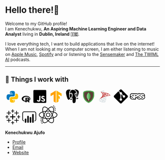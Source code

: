 <h1>Hello there!👋</h1>
<p>Welcome to my GitHub profile! <br/>I am Kenechukwu, <b>An Aspiring Machine Learning Engineer and Data Analyst</b> living in <b>Dublin, Ireland 🇮🇪</b>.</p>

<p>I love everything tech, I want to build applications that live on the internet! 
  When I am not looking at my computer screen, I am either listening to music on <a href="https://music.apple.com/ng/playlist/replay-2021/pl.rp-ARR4tWnxaZLz" target="_blank">Apple Music</a>, <a href="https://open.spotify.com/playlist/37i9dQZF1EpnctoNq25X93?si=Cq2jguauQ1CkeGcAnX_Ezw" target="_blank">Spotify</a> and or listening to the <a href="https://open.spotify.com/show/0hKmFWuxDIlm5IhVICVqWA" target="_blank">Sensemaker</a> and <a href="https://open.spotify.com/show/2sp5EL7s7EqxttxwwoJ3i7" target="_blank">The TWIML AI</a> podcasts.
</p>
<hr/>
<h2>🔧 Things I work with</h2>
<p>
<svg xmlns="http://www.w3.org/2000/svg" viewBox="0 0 48 48" width="48px" height="48px"><path fill="#0277BD" d="M24.047,5c-1.555,0.005-2.633,0.142-3.936,0.367c-3.848,0.67-4.549,2.077-4.549,4.67V14h9v2H15.22h-4.35c-2.636,0-4.943,1.242-5.674,4.219c-0.826,3.417-0.863,5.557,0,9.125C5.851,32.005,7.294,34,9.931,34h3.632v-5.104c0-2.966,2.686-5.896,5.764-5.896h7.236c2.523,0,5-1.862,5-4.377v-8.586c0-2.439-1.759-4.263-4.218-4.672C27.406,5.359,25.589,4.994,24.047,5z M19.063,9c0.821,0,1.5,0.677,1.5,1.502c0,0.833-0.679,1.498-1.5,1.498c-0.837,0-1.5-0.664-1.5-1.498C17.563,9.68,18.226,9,19.063,9z"/><path fill="#FFC107" d="M23.078,43c1.555-0.005,2.633-0.142,3.936-0.367c3.848-0.67,4.549-2.077,4.549-4.67V34h-9v-2h9.343h4.35c2.636,0,4.943-1.242,5.674-4.219c0.826-3.417,0.863-5.557,0-9.125C41.274,15.995,39.831,14,37.194,14h-3.632v5.104c0,2.966-2.686,5.896-5.764,5.896h-7.236c-2.523,0-5,1.862-5,4.377v8.586c0,2.439,1.759,4.263,4.218,4.672C19.719,42.641,21.536,43.006,23.078,43z M28.063,39c-0.821,0-1.5-0.677-1.5-1.502c0-0.833,0.679-1.498,1.5-1.498c0.837,0,1.5,0.664,1.5,1.498C29.563,38.32,28.899,39,28.063,39z"/></svg>
<svg fill="#000000" xmlns="http://www.w3.org/2000/svg"  viewBox="0 0 32 32" width="32px" height="32px"><path d="M 16 5 C 8.268 5 2 9.253 2 14.5 C 2 19.285043 7.2177912 23.232664 14 23.892578 L 14 26 L 18 26 L 18 23.892578 C 19.32391 23.763761 20.586459 23.512193 21.763672 23.150391 L 23.330078 26 L 28 26 L 25.300781 21.585938 C 28.178143 19.846052 30 17.321182 30 14.5 C 30 9.253 23.732 5 16 5 z M 17.5 8 C 23.299 8 28 11.134 28 15 C 28 17.130126 26.568065 19.034482 24.316406 20.318359 C 24.089282 20.130562 23.839097 19.975923 23.566406 19.859375 C 25.534017 19.378452 27 17.615626 27 15.5 C 27 13.015 24.985 11 22.5 11 L 14 11 L 14 21.59375 C 9.9241171 20.631974 7 18.046756 7 15 C 7 11.134 11.701 8 17.5 8 z M 18 14 L 21.5 14 C 22.328 14 23 14.672 23 15.5 C 23 16.328 22.328 17 21.5 17 L 18 17 L 18 14 z M 18 20 L 19.128906 20 C 19.686906 20 20.198797 20.303969 20.466797 20.792969 L 20.917969 21.613281 C 19.996409 21.82496 19.017517 21.950414 18 21.982422 L 18 20 z"/></svg>
<svg fill="#000000" xmlns="http://www.w3.org/2000/svg"  viewBox="0 0 50 50" width="50px" height="50px"><path d="M 43.335938 4 L 6.667969 4 C 5.195313 4 4 5.195313 4 6.667969 L 4 43.332031 C 4 44.804688 5.195313 46 6.667969 46 L 43.332031 46 C 44.804688 46 46 44.804688 46 43.335938 L 46 6.667969 C 46 5.195313 44.804688 4 43.335938 4 Z M 27 36.183594 C 27 40.179688 24.65625 42 21.234375 42 C 18.140625 42 15.910156 39.925781 15 38 L 18.144531 36.097656 C 18.75 37.171875 19.671875 38 21 38 C 22.269531 38 23 37.503906 23 35.574219 L 23 23 L 27 23 Z M 35.675781 42 C 32.132813 42 30.121094 40.214844 29 38 L 32 36 C 32.816406 37.335938 33.707031 38.613281 35.589844 38.613281 C 37.171875 38.613281 38 37.824219 38 36.730469 C 38 35.425781 37.140625 34.960938 35.402344 34.199219 L 34.449219 33.789063 C 31.695313 32.617188 29.863281 31.148438 29.863281 28.039063 C 29.863281 25.179688 32.046875 23 35.453125 23 C 37.878906 23 39.621094 23.84375 40.878906 26.054688 L 37.910156 27.964844 C 37.253906 26.789063 36.550781 26.328125 35.453125 26.328125 C 34.335938 26.328125 33.628906 27.039063 33.628906 27.964844 C 33.628906 29.109375 34.335938 29.570313 35.972656 30.28125 L 36.925781 30.691406 C 40.171875 32.078125 42 33.496094 42 36.683594 C 42 40.117188 39.300781 42 35.675781 42 Z"/></svg>
<svg xmlns="http://www.w3.org/2000/svg"  viewBox="0 0 48 48" width="48px" height="48px"><polygon fill="#ffa000" points="16,39.609 23,43.609 23,4 16,8"/><polygon fill="#ffa000" points="23,12.433 6,22.25 6,13.75 23,3.933"/><polygon fill="#ffb300" points="32,39.609 25,43.609 25,4 32,8"/><polygon fill="#ffb300" points="25,12.433 42,22.25 42,13.75 25,3.933"/><polygon fill="#ffb300" points="29,19.732 29,27.365 36,31.407 36,23.775"/></svg>
<svg fill="#000000" xmlns="http://www.w3.org/2000/svg"  viewBox="0 0 50 50" width="50px" height="50px"><path d="M 35.199219 2.101563 C 33.699219 2.101563 32.398438 2.398438 31.199219 2.699219 C 33.300781 3.597656 34.601563 4.699219 35.300781 5.199219 C 36.902344 6.597656 37.800781 8 39.402344 10.300781 C 39.699219 10.800781 40.199219 11.5 40.5 12.597656 C 40.800781 13.597656 40.800781 14.398438 40.800781 15.199219 C 40.800781 16.300781 40.699219 17.199219 40.597656 18.097656 C 40.5 18.800781 40.5 19.101563 40.402344 19.300781 C 40.402344 19.402344 40.402344 19.5 40.300781 19.699219 C 40.300781 20.199219 40.300781 20.402344 40.402344 20.800781 C 40.402344 21.199219 40.5 21.601563 40.5 22.300781 C 40.601563 23.601563 40.601563 24.5 40.402344 25.597656 L 40.402344 26 C 40.199219 26.898438 40 27.800781 39.5 28.597656 C 39.601563 28.800781 39.699219 28.898438 39.800781 29.097656 C 40.300781 28.398438 40.699219 27.699219 41.097656 26.902344 C 42.300781 24.699219 43 22.800781 43.5 21.402344 C 44.398438 18.800781 44.898438 16.898438 45.199219 15.5 C 45.898438 12.5 46 11.101563 45.699219 9.5 C 45.699219 9 45.5 8.097656 45 7.199219 C 43.898438 5.199219 42.199219 4.300781 41 3.699219 C 40.199219 3.300781 38.097656 2.199219 35.199219 2.101563 Z M 13.535156 2.542969 C 12.382813 2.519531 10.976563 2.648438 9.398438 3.398438 C 8.898438 3.601563 7.398438 4.300781 6.199219 5.898438 C 5.398438 6.898438 4.800781 8.398438 4.5 10.097656 C 4.199219 11.597656 4.097656 13.402344 4.699219 16.800781 C 5.097656 19.199219 5.5 20.800781 6.300781 24.097656 C 6.402344 24.5 7 26.300781 8.300781 30.300781 L 8.398438 30.5 C 8.601563 31.199219 9.199219 32.699219 10.5 34.199219 C 11.398438 35.199219 12.199219 35.800781 12.902344 35.800781 L 13.097656 35.800781 C 14.398438 35.800781 15.300781 34.800781 16.097656 34 C 16.097656 33.898438 18 31.601563 18.699219 30.800781 C 18.597656 30.699219 18.402344 30.699219 18.300781 30.597656 C 17.101563 29.898438 16.199219 28.800781 15.5 27.597656 C 14.300781 25.398438 14.398438 23.199219 14.597656 22.097656 L 14.699219 20.402344 C 14.300781 17.699219 14.402344 15.101563 14.902344 12.5 C 15.300781 10.300781 15.800781 8.101563 17.597656 5.800781 C 18.199219 5 18.898438 4.300781 19.597656 3.800781 C 18 3.101563 16.300781 2.699219 14.597656 2.601563 C 14.273438 2.574219 13.917969 2.550781 13.535156 2.542969 Z M 26.097656 3.398438 C 25.597656 3.398438 25.097656 3.398438 24.597656 3.5 C 22.597656 3.898438 20.699219 5 19.199219 6.898438 C 17.699219 8.800781 17.300781 10.597656 16.902344 12.699219 C 16.699219 13.5 16.699219 14.199219 16.597656 15 C 17.199219 14.5 18 13.898438 19.199219 13.597656 C 19.898438 13.398438 21.699219 12.800781 23.199219 13.699219 C 23.699219 14 24.398438 14.601563 25.097656 16.300781 C 26.597656 20.5 25.101563 24.800781 24.902344 25.199219 C 24.800781 25.597656 24.601563 25.898438 24.5 26.097656 C 24.300781 26.597656 24.101563 27 23.902344 27.800781 C 23.800781 28.5 23.699219 29.101563 23.699219 29.800781 C 24 29.800781 24.300781 29.898438 24.597656 30.097656 C 25.097656 30.597656 25.199219 31.300781 25.300781 31.597656 C 25.5 33.199219 25.5 35.199219 25.5 37.199219 C 25.5 38.800781 25.5 40.300781 25.597656 41.300781 C 25.800781 43.601563 26.5 45.199219 27.5 46 C 28.199219 46.601563 29.097656 46.597656 29.597656 46.699219 L 29.800781 46.699219 C 31.300781 46.699219 33.699219 45.699219 34.597656 44.300781 C 35.097656 43.5 35.300781 42.800781 35.5 41.800781 C 35.601563 41.199219 35.597656 40.902344 35.699219 40.300781 C 35.699219 40 35.800781 39.5 35.800781 38.902344 C 35.800781 38.402344 35.898438 37.800781 36 37.097656 C 36.101563 35.398438 36.398438 33.402344 36.5 32.300781 C 36.601563 31 37.199219 29.898438 37.699219 29.199219 C 37 29.097656 36.300781 28.5 35.902344 27.5 C 35.300781 26.398438 35.199219 26.097656 35.097656 25.597656 C 35 25.199219 34.800781 24.699219 34.097656 23.199219 C 32.597656 19.800781 32.402344 18.800781 32.402344 18 C 32.300781 16.898438 32.199219 15.402344 33.402344 14.402344 C 35.199219 12.800781 37.5 12.902344 38.699219 13.300781 L 38.699219 13.097656 C 38.5 12.300781 38.101563 11.699219 37.800781 11.300781 C 36.300781 9 35.5 7.800781 34.097656 6.601563 C 33.5 6.101563 32 4.898438 29.800781 4.101563 C 28.800781 3.800781 27.597656 3.398438 26.097656 3.398438 Z M 37.152344 15.125 C 36.425781 15.074219 35.5 15.199219 34.699219 15.902344 C 34.300781 16.300781 34.300781 17.101563 34.402344 17.800781 C 34.402344 18.300781 34.5 19 36 22.402344 C 36.699219 24 36.898438 24.5 37 24.902344 C 37.101563 25.300781 37.199219 25.5 37.800781 26.597656 C 37.902344 26.800781 38 27 38.199219 27.199219 C 38.398438 26.898438 38.5 26.398438 38.597656 25.597656 L 38.699219 25.300781 C 38.898438 24.402344 38.800781 23.699219 38.800781 22.5 C 38.800781 21.898438 38.699219 21.5 38.699219 21.199219 C 38.597656 20.699219 38.597656 20.300781 38.597656 19.699219 C 38.398438 19.398438 38.398438 19.300781 38.5 19.097656 C 38.5 18.898438 38.597656 18.601563 38.699219 18 C 38.800781 17.199219 38.902344 16.5 38.902344 15.699219 C 38.699219 15.597656 38.601563 15.5 38.402344 15.402344 C 38.402344 15.402344 37.875 15.175781 37.152344 15.125 Z M 21.515625 15.519531 C 20.878906 15.445313 20.148438 15.652344 19.699219 15.800781 C 18.597656 16.101563 17.902344 16.800781 17.402344 17.199219 C 17.101563 17.5 16.800781 17.800781 16.5 18.199219 C 16.5 18.898438 16.597656 19.601563 16.699219 20.300781 L 16.699219 20.402344 L 16.5 22.402344 C 16.300781 23.300781 16.199219 25 17.199219 26.699219 C 17.699219 27.699219 18.402344 28.5 19.300781 29 C 19.902344 29.398438 20.699219 29.699219 21.597656 29.902344 C 21.597656 29.199219 21.699219 28.398438 21.800781 27.699219 C 22 26.699219 22.199219 26.199219 22.5 25.597656 C 22.601563 25.300781 22.699219 25.101563 22.902344 24.800781 C 23 24.5 24.398438 20.699219 23.097656 17.199219 C 22.800781 16.398438 22.5 15.898438 22.097656 15.699219 C 21.925781 15.597656 21.722656 15.542969 21.515625 15.519531 Z M 36.1875 16.089844 C 36.449219 16.074219 36.699219 16.097656 36.800781 16.199219 C 37.101563 16.398438 36.699219 16.898438 36.597656 17 C 36.5 17.101563 36.300781 17.300781 36 17.402344 C 35.601563 17.5 35.300781 17.199219 35.199219 17.199219 C 35.097656 17.097656 34.800781 16.800781 34.902344 16.5 C 35 16.300781 35.101563 16.300781 35.5 16.199219 C 35.648438 16.148438 35.925781 16.101563 36.1875 16.089844 Z M 21.15625 16.917969 C 21.492188 16.894531 21.773438 17.023438 22 17.097656 C 22.300781 17.199219 22.597656 17.300781 22.597656 17.5 C 22.699219 17.800781 22.402344 18 22.300781 18.097656 C 22 18.398438 21.5 18.402344 21.5 18.402344 C 21 18.402344 20.699219 18.101563 20.5 17.800781 C 20.398438 17.699219 20.300781 17.5 20.402344 17.300781 C 20.5 17.101563 20.699219 17 20.800781 17 C 20.925781 16.949219 21.042969 16.925781 21.15625 16.917969 Z M 39.5 30 C 39 30.699219 38.300781 31.601563 38.199219 32.800781 C 38.199219 33 38.199219 33.101563 38.097656 33.300781 C 38.898438 33.5 39.601563 33.5 40.300781 33.402344 C 41.902344 33.199219 43 32.398438 43.199219 32.199219 C 43.898438 31.699219 44.800781 30.699219 44.597656 30.300781 C 44.5 30.101563 44.199219 30.199219 42.597656 30.300781 C 42.199219 30.300781 41 30.601563 40.199219 30.402344 L 40 30.402344 C 39.800781 30.300781 39.601563 30.199219 39.5 30 Z M 22.097656 32 C 21.898438 32.300781 21.601563 32.5 21.402344 32.699219 C 20.601563 33.199219 19.597656 33.601563 18.597656 33.800781 C 17.699219 34.101563 17.199219 34.101563 17.199219 34.402344 C 17.097656 34.800781 18.097656 35.300781 18.597656 35.5 C 20.300781 36.199219 22 35.800781 22.300781 35.699219 C 22.5 35.597656 23 35.398438 23.5 35.097656 C 23.5 34 23.402344 33 23.300781 32.199219 L 23.300781 32.097656 L 23.199219 32.097656 C 22.898438 32.097656 22.5 32.101563 22.097656 32 Z"/></svg>
<svg xmlns="http://www.w3.org/2000/svg"  viewBox="0 0 48 48" width="48px" height="48px"><path fill="#5d4037" d="M42,17.3C42,37.8,24,44,24,44S6,37.8,6,17.3c0-2.5,0.2-4.6,0.4-6.3c0.3-2.5,2-4.5,4.4-5.1 C13.9,5,18.8,4,24,4s10.1,1,13.3,1.9c2.4,0.6,4.1,2.7,4.4,5.1C41.8,12.7,42,14.9,42,17.3z"/><path fill="#4caf50" d="M24,7c4.9,0,9.5,1,12.5,1.8c1.2,0.3,2,1.3,2.2,2.6c0.2,1.9,0.3,3.9,0.3,5.9c0,15.6-11.5,21.9-15,23.4 c-3.5-1.6-15-7.9-15-23.4c0-2,0.1-4,0.3-5.9c0.1-1.3,1-2.3,2.2-2.6C14.5,8,19.1,7,24,7 M24,4c-5.2,0-10.1,1-13.3,1.9 C8.4,6.5,6.6,8.6,6.4,11C6.2,12.7,6,14.9,6,17.3C6,37.8,24,44,24,44s18-6.2,18-26.7c0-2.5-0.2-4.6-0.4-6.3c-0.3-2.5-2-4.5-4.4-5.1 C34.1,5,29.2,4,24,4L24,4z"/><path fill="#dcedc8" d="M23 28H25V36H23z"/><path fill="#4caf50" d="M24,10c0,0-6,5-6,13c0,5.2,3.3,8.5,5,10l1-3l1,3c1.7-1.5,5-4.8,5-10C30,15,24,10,24,10z"/><path fill="#81c784" d="M24,10c0,0-6,5-6,13c0,5.2,3.3,8.5,5,10l1-3V10z"/></svg>
<svg xmlns="http://www.w3.org/2000/svg"  viewBox="0 0 48 48" width="48px" height="48px"><path fill="#cfd8dc" d="M23.084,11.277c-1.633-2.449-1.986-5.722-2.063-7.067c-4.148,0.897-8.269,2.506-8.031,3.691 c0.03,0.149,0.218,0.328,0.53,0.502l-0.488,0.873c-0.596-0.334-0.931-0.719-1.022-1.179c-0.269-1.341,1.25-2.554,4.642-3.709 c2.316-0.789,4.652-1.26,4.751-1.279l0.597-0.12L22,3.6c0,0.042,0.026,4.288,1.916,7.123L23.084,11.277z"/><path fill="#cfd8dc" d="M24.751,43H24.5c-8.192,0-17.309-2.573-18.386-6.879c-0.657-2.63,1.492-5.536,6.214-8.401 l0.52,0.854c-4.249,2.579-6.296,5.172-5.763,7.305c0.935,3.738,9.575,6.068,17.153,6.12c0.901-1.347,5.742-9.26,2.979-19.873 l0.967-0.252c3.149,12.092-3.218,20.837-3.282,20.924L24.751,43z"/><path fill="#cfd8dc" d="M9.931,39.306c-0.539,0-0.806-0.059-0.85-0.07c-0.176-0.043-0.314-0.178-0.362-0.352 c-0.049-0.174,0.001-0.361,0.129-0.488c0.072-0.072,7.197-7.208,8.159-12.978l0.986,0.164c-0.827,4.964-5.715,10.623-7.656,12.707 c1.939-0.111,6.835-1.019,16.234-6.28c-7.335-0.804-8.495-6.676-8.507-6.739l0.983-0.181c0.047,0.246,1.226,6.011,9.244,6.011 c0.003,0,0.005,0,0.008,0l0,0c0.227,0,0.424,0.152,0.482,0.37c0.06,0.218-0.036,0.449-0.231,0.563 C17.315,38.542,11.867,39.305,9.931,39.306z"/><path fill="#cfd8dc" d="M14.524,41.7c-0.207,0-0.395-0.128-0.468-0.325c-0.079-0.211-0.007-0.45,0.177-0.582 c0.034-0.025,1.813-1.338,3.706-4.228c-0.728-0.322-1.465-0.698-2.196-1.137c-0.888-0.533-1.559-1.105-2.06-1.691 c-2.57,0.678-4.942,0.946-7.025,0.769l0.084-0.996c1.876,0.159,4.009-0.063,6.321-0.64c-1.573-2.688-0.129-5.356-0.109-5.392 l0.874,0.487c-0.067,0.122-1.265,2.37,0.249,4.633c2.201-0.632,4.549-1.567,6.979-2.782c0.559-1.835,0.996-3.922,1.225-6.276 c0.016-0.161,0.108-0.304,0.248-0.385s0.311-0.088,0.458-0.021c0.032,0.015,3.264,1.491,5.604,2.454 c0.17,0.07,0.288,0.228,0.307,0.411c0.02,0.183-0.063,0.361-0.216,0.465c-2.289,1.56-4.563,2.913-6.778,4.042 c-0.702,2.225-1.571,4.077-2.459,5.591c3.702,1.383,6.915,1.404,6.956,1.404c0.228,0,0.427,0.154,0.484,0.375 c0.057,0.221-0.042,0.452-0.241,0.563c-4.54,2.522-11.767,3.232-12.072,3.261C14.556,41.699,14.54,41.7,14.524,41.7z M18.909,36.967c-1.04,1.614-2.062,2.773-2.826,3.53c1.998-0.294,5.501-0.938,8.408-2.139 C23.099,38.187,21.084,37.807,18.909,36.967z M14.767,33.431c0.393,0.392,0.883,0.775,1.49,1.14 c0.736,0.442,1.483,0.817,2.22,1.135c0.754-1.264,1.501-2.781,2.142-4.568C18.598,32.1,16.636,32.868,14.767,33.431z M23.202,24.329c-0.205,1.768-0.521,3.381-0.913,4.85c1.66-0.885,3.354-1.896,5.062-3.026 C25.802,25.497,24.099,24.734,23.202,24.329z"/><path fill="#cfd8dc" d="M17.924,10.6c-0.117,0-0.233-0.042-0.325-0.12c-1.61-1.378-3.505-4.182-3.585-4.301 c-0.129-0.191-0.109-0.446,0.046-0.616c0.154-0.171,0.408-0.211,0.608-0.102c0.011,0.003,0.938,0.385,7.217,1.431 c0.181,0.03,0.33,0.156,0.39,0.328c0.061,0.172,0.022,0.364-0.1,0.5c-1.758,1.953-3.979,2.813-4.073,2.848 C18.044,10.589,17.983,10.6,17.924,10.6z M15.647,6.746c0.631,0.849,1.54,1.996,2.372,2.769c0.511-0.233,1.657-0.818,2.744-1.798 C18.18,7.276,16.604,6.962,15.647,6.746z"/><path fill="#b71c1c" d="M21.843,24.4c-0.068,0-0.137-0.014-0.201-0.042c-0.199-0.088-0.319-0.294-0.296-0.51 c0.292-2.749-3.926-3.852-3.969-3.862c-0.174-0.044-0.312-0.179-0.359-0.352s0.002-0.359,0.129-0.486 c0.207-0.207,5.139-5.098,11.327-7.784c0.173-0.075,0.369-0.047,0.515,0.07c0.145,0.118,0.212,0.307,0.174,0.489 c-1.186,5.744-6.71,12.044-6.944,12.309C22.12,24.341,21.982,24.4,21.843,24.4z M18.455,19.285 c1.184,0.445,3.258,1.475,3.783,3.356c1.449-1.808,4.542-5.973,5.697-9.934C23.548,14.817,19.854,17.999,18.455,19.285z"/><path fill="#b71c1c" d="M13.079,28.36l-0.475-0.88c1.883-1.015,4.04-2.883,5.807-5.054c-1.504,1.03-2.365,1.735-2.392,1.758 l-0.639-0.77c0.039-0.032,1.764-1.447,4.631-3.22c0.787-1.266,1.392-2.568,1.703-3.816c0.053-0.212,0.099-0.417,0.136-0.615 c-1.925-0.687-3.701-1.094-4.921-1.269c-0.185-0.026-0.339-0.153-0.401-0.328c-0.062-0.175-0.021-0.371,0.104-0.507 c0.085-0.092,2.116-2.268,4.654-3.463c0.197-0.093,0.433-0.047,0.581,0.114c0.067,0.073,1.44,1.615,1.091,4.805 c1.155,0.45,2.345,0.997,3.491,1.648c2.759-1.24,5.892-2.356,9.229-3.03c0.172-0.034,0.363,0.028,0.481,0.168 c0.117,0.14,0.149,0.333,0.083,0.503c-1.3,3.332-4.786,6.891-4.934,7.041c-0.101,0.102-0.239,0.153-0.383,0.148 c-0.143-0.008-0.275-0.076-0.365-0.188c-1.12-1.408-2.584-2.574-4.163-3.523c-2.175,1.004-4.101,2.078-5.684,3.049 C18.693,24.084,15.644,26.979,13.079,28.36z M27.492,17.396c1.29,0.832,2.491,1.81,3.484,2.948 c0.828-0.898,2.815-3.168,3.942-5.422C32.268,15.532,29.76,16.415,27.492,17.396z M22.799,16.122 c-0.033,0.163-0.071,0.33-0.113,0.5c-0.21,0.839-0.544,1.701-0.972,2.561c1.096-0.626,2.309-1.272,3.618-1.898 C24.494,16.841,23.639,16.455,22.799,16.122z M18.048,13.672c1.111,0.218,2.48,0.574,3.941,1.086 c0.152-1.843-0.346-2.972-0.647-3.472C19.966,12.004,18.761,13.014,18.048,13.672z"/><path fill="#b71c1c" d="M18.05,18.5c0,4.38-3.65,7.86-6.28,10.4c-0.44,0.43-1.93,0.5-1.93,0.5 c0.37-0.38,0.79-0.78,1.24-1.21c2.5-2.42,5.97-5.73,5.97-9.69c0-4.69-1.89-6.54-3.38-8.02c-0.66-0.67-1.22-1.31-1.56-2.09 l0.31-0.13c0.34,0.15,0.73,0.32,1.03,0.45c0.24,0.35,0.56,0.69,0.93,1.06C15.91,11.3,18.05,13.4,18.05,18.5z"/><path fill="#b71c1c" d="M42.935,19.794c0,0-0.605,0.086-0.775,0.106c-8.76,0.97-17.8,3.49-22.97,5.56 c-1.87,0.75-3.81,1.66-5.58,2.68c-0.01,0.01-0.02,0.01-0.04,0.02C12.53,28.76,10,30,7.95,31.09c3-3.19,8.62-5.65,10.86-6.55 c5.07-2.03,13.78-4.48,22.35-5.53c-1.01-1.18-3.48-3.68-8.34-5.54c-2.84-1.1-7.16-1.72-10.97-2.27c-6.06-0.87-9.51-1.45-9.84-3.1 c-0.07-0.33-0.02-0.66,0.13-0.98c0.33,0.54,0.8,0.92,1.11,1.14c0.15,0.1,0.26,0.16,0.3,0.18l0.01,0.01 c1.42,0.75,5.25,1.3,8.44,1.76c3.86,0.56,8.23,1.19,11.18,2.32c6.87,2.65,9.24,6.44,9.34,6.6 C42.61,19.28,42.935,19.794,42.935,19.794z"/></svg>
<svg fill="#000000" xmlns="http://www.w3.org/2000/svg"  viewBox="0 0 50 50" width="50px" height="50px"><path d="M 46.792969 22.089844 L 27.910156 3.207031 C 27.109375 2.402344 26.054688 2 25 2 C 23.945313 2 22.890625 2.402344 22.089844 3.207031 L 18.355469 6.941406 L 22.976563 11.5625 C 24.511719 10.660156 26.511719 10.855469 27.828125 12.171875 C 29.144531 13.488281 29.335938 15.488281 28.433594 17.019531 L 32.976563 21.5625 C 34.511719 20.660156 36.511719 20.855469 37.828125 22.171875 C 39.390625 23.734375 39.390625 26.265625 37.828125 27.828125 C 36.265625 29.390625 33.734375 29.390625 32.171875 27.828125 C 30.855469 26.511719 30.660156 24.511719 31.5625 22.976563 L 27.019531 18.433594 C 26.695313 18.625 26.355469 18.765625 26 18.855469 L 26 31.140625 C 27.722656 31.585938 29 33.136719 29 35 C 29 37.210938 27.210938 39 25 39 C 22.789063 39 21 37.210938 21 35 C 21 33.136719 22.277344 31.585938 24 31.140625 L 24 18.855469 C 23.332031 18.683594 22.695313 18.351563 22.171875 17.828125 C 20.855469 16.511719 20.664063 14.511719 21.566406 12.980469 L 16.941406 8.355469 L 3.207031 22.089844 C 1.597656 23.695313 1.597656 26.304688 3.207031 27.910156 L 22.089844 46.792969 C 22.890625 47.597656 23.945313 48 25 48 C 26.054688 48 27.109375 47.597656 27.910156 46.792969 L 46.792969 27.910156 C 48.402344 26.304688 48.402344 23.695313 46.792969 22.089844 Z"/></svg>
<svg fill="#000000" xmlns="http://www.w3.org/2000/svg"  viewBox="0 0 50 50" width="50px" height="50px"><path d="M 8.484375 14.601563 C 4.9375 14.601563 0.964844 16.539063 0.625 20.796875 L 0.617188 20.875 L 0.617188 20.953125 C 0.617188 22.507813 0.960938 23.742188 2 25 L 0.101563 25 L 0.148438 27.40625 C 0.65625 31.5 4.257813 34.601563 8.835938 34.652344 C 9.867188 34.652344 11.097656 34.425781 12.003906 34.171875 L 12 35.007813 L 20.019531 35.042969 L 20 29.453125 C 20 29.453125 21.96875 29.578125 22.753906 29.25 C 23.8125 32.605469 27.195313 34.609375 31.046875 34.652344 C 33.160156 34.652344 35.058594 34.136719 36.5 33.144531 C 37.878906 34.117188 39.398438 34.617188 41.175781 34.652344 L 41.234375 34.652344 C 43.382813 34.625 45.402344 34.0625 46.925781 33.058594 C 48.859375 31.78125 49.765625 29.828125 49.8125 27.5625 C 49.8125 26.011719 49.230469 23.605469 47.449219 22.988281 L 49.609375 23 L 49.589844 22.03125 C 49.519531 20.046875 48.605469 18.148438 47.371094 16.894531 C 45.90625 15.417969 43.734375 14.601563 41.25 14.601563 C 39.132813 14.601563 37.390625 15.152344 36.019531 16.167969 C 34.636719 15.164063 32.75 14.601563 30.695313 14.601563 C 28.605469 14.601563 26.808594 15.136719 25.449219 16.140625 C 24.125 15.242188 22.632813 14.96875 20.875 14.96875 L 12 15 L 12 15.386719 C 11.007813 15.035156 9.664063 14.601563 8.484375 14.601563 Z M 8.484375 16.601563 C 10.882813 16.601563 12.984375 17.566406 13.980469 19.042969 L 13.9375 17.019531 L 20.90625 17.015625 C 22.933594 17.015625 24.496094 17.597656 25.53125 18.925781 C 26.414063 17.5625 28.148438 16.601563 30.695313 16.601563 C 33.09375 16.601563 35.011719 17.523438 35.96875 19.035156 C 36.859375 17.597656 38.628906 16.601563 41.25 16.601563 C 44.789063 16.601563 47.53125 18.542969 47.496094 21.496094 L 43.011719 21.496094 C 42.9375 20.976563 42.503906 20.328125 41.25 20.292969 C 40.511719 20.328125 39.882813 20.660156 39.882813 21.175781 C 39.882813 21.542969 40.105469 21.839844 40.546875 21.988281 C 41.246094 22.210938 42.980469 22.652344 44.234375 23.058594 C 45.492188 23.390625 46.375 23.945313 47.003906 24.644531 C 47.667969 25.417969 48 26.414063 48 27.519531 C 47.925781 31.027344 44.53125 32.613281 41.210938 32.652344 C 39.144531 32.613281 37.632813 31.800781 36.414063 30.472656 C 35.125 32.023438 33.167969 32.652344 31.0625 32.652344 C 27.558594 32.613281 24.5 30.667969 24.484375 28.019531 L 29.019531 28.019531 C 29.039063 28.8125 30.25 29.011719 31.140625 29 C 31.949219 28.960938 32.796875 28.664063 32.796875 27.964844 C 32.796875 27.335938 32.355469 27.152344 31.65625 26.859375 C 31.285156 26.671875 30.214844 26.378906 28.847656 25.859375 C 27.964844 25.601563 26.226563 24.4375 26 24.15625 C 25.964844 24.304688 24.664063 27.355469 20.84375 27.484375 L 18.042969 27.5 L 17.984375 33 L 13.984375 33.015625 L 14 30.988281 C 12.78125 32.097656 10.738281 32.652344 8.855469 32.652344 C 5.351563 32.613281 2.363281 30.289063 2.140625 27.265625 L 6.679688 27.265625 C 6.640625 28.445313 7.785156 28.996094 8.929688 28.996094 C 9.742188 28.960938 10.589844 28.664063 10.589844 27.964844 C 10.589844 27.335938 10.144531 27.152344 9.445313 26.859375 C 9.078125 26.671875 8.003906 26.378906 6.640625 25.859375 C 5.792969 25.601563 5.019531 25.160156 4.390625 24.644531 C 3.320313 23.683594 2.617188 22.394531 2.617188 20.953125 C 2.804688 18.632813 4.832031 16.601563 8.484375 16.601563 Z M 8.449219 20.058594 C 7.710938 20.09375 7 20.484375 7 21 C 7 21.367188 7.304688 21.839844 7.785156 21.988281 C 8.484375 22.210938 10.21875 22.652344 11.472656 23.058594 C 12.433594 23.316406 13.410156 23.519531 14 24 L 14 21.546875 L 10.144531 21.546875 C 10.042969 20.707031 9.703125 20.09375 8.449219 20.058594 Z M 30.695313 20.292969 C 29.957031 20.328125 29.328125 20.660156 29.328125 21.175781 C 29.328125 21.542969 29.515625 21.839844 29.996094 21.988281 C 30.695313 22.210938 32.429688 22.652344 33.683594 23.058594 C 34.9375 23.390625 35.824219 23.945313 36.414063 24.644531 C 37.042969 25.34375 37.375 26.265625 37.410156 27.265625 L 37.402344 28 L 39.496094 27.996094 C 39.875 28.957031 40.546875 28.996094 41.691406 28.996094 C 42.730469 28.9375 43.351563 28.664063 43.351563 27.964844 C 43.351563 27.335938 42.90625 27.152344 42.207031 26.859375 C 41.839844 26.671875 40.804688 26.378906 39.402344 25.859375 C 38.554688 25.601563 37.78125 25.160156 37.152344 24.644531 C 36.191406 23.832031 35.566406 22.761719 35.417969 21.546875 L 32.355469 21.546875 C 32.28125 21.027344 31.949219 20.328125 30.695313 20.292969 Z M 20.246094 20.472656 L 18 20.5 L 18 24 L 20.246094 23.972656 C 21.210938 23.972656 21.996094 23.191406 21.996094 22.222656 C 21.996094 21.257813 21.210938 20.472656 20.246094 20.472656 Z"/></svg>
<svg fill="#000000" xmlns="http://www.w3.org/2000/svg"  viewBox="0 0 50 50" width="50px" height="50px"><path d="M 23.5 0 L 23.5 4.5 L 19.5 4.5 L 19.5 6.5 L 23.5 6.5 L 23.5 11 L 25.5 11 L 25.5 6.5 L 29.5 6.5 L 29.5 4.5 L 25.5 4.5 L 25.5 0 L 23.5 0 z M 11 5 L 11 11 L 5 11 L 5 13 L 11 13 L 11 19 L 13 19 L 13 13 L 19 13 L 19 11 L 13 11 L 13 5 L 11 5 z M 36 5 L 36 11 L 30 11 L 30 13 L 36 13 L 36 19 L 38 19 L 38 13 L 44 13 L 44 11 L 38 11 L 38 5 L 36 5 z M 23 16 L 23 23 L 16 23 L 16 26 L 23 26 L 23 33 L 26 33 L 26 26 L 33 26 L 33 23 L 26 23 L 26 16 L 23 16 z M 5 19 L 5 23.5 L 1 23.5 L 1 25.5 L 5 25.5 L 5 30 L 7 30 L 7 25.5 L 11 25.5 L 11 23.5 L 7 23.5 L 7 19 L 5 19 z M 43 19 L 43 23.5 L 39 23.5 L 39 25.5 L 43 25.5 L 43 30 L 45 30 L 45 25.5 L 49 25.5 L 49 23.5 L 45 23.5 L 45 19 L 43 19 z M 11 29 L 11 35 L 5 35 L 5 37 L 11 37 L 11 43 L 13 43 L 13 37 L 19 37 L 19 35 L 13 35 L 13 29 L 11 29 z M 36 29 L 36 35 L 30 35 L 30 37 L 36 37 L 36 43 L 38 43 L 38 37 L 44 37 L 44 35 L 38 35 L 38 29 L 36 29 z M 23.5 38 L 23.5 42.5 L 19.5 42.5 L 19.5 44.5 L 23.5 44.5 L 23.5 49 L 25.5 49 L 25.5 44.5 L 29.5 44.5 L 29.5 42.5 L 25.5 42.5 L 25.5 38 L 23.5 38 z"/></svg>
<svg fill="#000000" xmlns="http://www.w3.org/2000/svg"  viewBox="0 0 50 50" width="50px" height="50px"><path d="M 8 7 C 4.69 7 2 9.69 2 13 L 2 33 C 2 35.97 4.16 38.440156 7 38.910156 L 7 36.869141 C 5.27 36.429141 4 34.86 4 33 L 4 13 C 4 10.79 5.79 9 8 9 L 41 9 C 43.21 9 45 10.79 45 13 L 45 33 C 45 34.86 43.73 36.429141 42 36.869141 L 42 38.910156 C 44.84 38.440156 47 35.97 47 33 L 47 13 C 47 9.69 44.31 7 41 7 L 8 7 z M 36.5 15 C 35.119 15 34 16.119 34 17.5 L 34 41.5 C 34 42.881 35.119 44 36.5 44 C 37.881 44 39 42.881 39 41.5 L 39 17.5 C 39 16.119 37.881 15 36.5 15 z M 20.5 21 C 19.119 21 18 22.119 18 23.5 L 18 41.5 C 18 42.881 19.119 44 20.5 44 C 21.881 44 23 42.881 23 41.5 L 23 23.5 C 23 22.119 21.881 21 20.5 21 z M 28.5 25 C 27.119 25 26 26.119 26 27.5 L 26 41.5 C 26 42.881 27.119 44 28.5 44 C 29.881 44 31 42.881 31 41.5 L 31 27.5 C 31 26.119 29.881 25 28.5 25 z M 12.5 30 C 11.119 30 10 31.119 10 32.5 L 10 41.5 C 10 42.881 11.119 44 12.5 44 C 13.881 44 15 42.881 15 41.5 L 15 32.5 C 15 31.119 13.881 30 12.5 30 z"/></svg>
<svg fill="#000000" xmlns="http://www.w3.org/2000/svg"  viewBox="0 0 64 64" width="64px" height="64px"><path d="M 50.257812 1.3007812 C 50.005563 1.3436562 49.769375 1.4820312 49.609375 1.7070312 L 48.451172 3.3398438 C 48.131172 3.7908438 48.2375 4.414375 48.6875 4.734375 C 48.8635 4.859375 49.065625 4.9199219 49.265625 4.9199219 C 49.578625 4.9199219 49.886031 4.7720469 50.082031 4.4980469 L 51.240234 2.8671875 C 51.560234 2.4161875 51.455859 1.7926563 51.005859 1.4726562 C 50.779859 1.3121562 50.510062 1.2579063 50.257812 1.3007812 z M 20.576172 5.1777344 C 19.288873 5.1382179 18.073531 5.3977747 17 6.0175781 C 15.28235 7.0092636 14.179781 8.780195 13.625 10.945312 C 13.070219 13.11043 13.022816 15.708872 13.40625 18.613281 C 13.531931 19.56528 13.721046 20.56135 13.939453 21.574219 C 12.954105 21.891255 11.997781 22.223035 11.111328 22.589844 C 8.404321 23.709986 6.1777317 25.050268 4.5800781 26.613281 C 2.9824245 28.176295 2 30.01663 2 32 C 2 33.98337 2.9824245 35.823705 4.5800781 37.386719 C 6.1777317 38.949732 8.404321 40.290014 11.111328 41.410156 C 11.997781 41.776965 12.954105 42.108745 13.939453 42.425781 C 13.721047 43.43865 13.53193 44.432767 13.40625 45.384766 C 13.022818 48.289174 13.070217 50.887619 13.625 53.052734 C 14.179783 55.21785 15.282351 56.988784 17 57.980469 C 18.717649 58.972154 20.802641 59.041555 22.955078 58.439453 C 25.107513 57.837351 27.381503 56.579188 29.705078 54.794922 C 30.466405 54.210301 31.232325 53.548792 32 52.853516 C 32.767341 53.548444 33.533925 54.210554 34.294922 54.794922 C 36.618497 56.57919 38.892485 57.837349 41.044922 58.439453 C 43.197359 59.041558 45.28235 58.972155 47 57.980469 C 48.71765 56.988784 49.820219 55.217852 50.375 53.052734 C 50.929781 50.887617 50.977184 48.289175 50.59375 45.384766 C 50.468239 44.434052 50.278535 43.43916 50.060547 42.427734 C 51.046093 42.110649 52.002055 41.777032 52.888672 41.410156 C 55.595679 40.290014 57.822268 38.949732 59.419922 37.386719 C 61.017575 35.823705 62 33.98337 62 32 C 62 30.01663 61.017575 28.176295 59.419922 26.613281 C 57.822268 25.050268 55.595679 23.709986 52.888672 22.589844 C 52.002055 22.222968 51.046093 21.889351 50.060547 21.572266 C 50.278593 20.560639 50.468216 19.566126 50.59375 18.615234 C 50.977182 15.710827 50.929782 13.112382 50.375 10.947266 C 49.820217 8.782151 48.717649 7.0112162 47 6.0195312 C 45.282351 5.0278462 43.197359 4.9584458 41.044922 5.5605469 C 38.892487 6.1626493 36.618497 7.4208123 34.294922 9.2050781 C 33.533925 9.7894451 32.767341 10.451556 32 11.146484 C 31.232325 10.451208 30.466405 9.7877461 29.705078 9.203125 C 27.381503 7.4188566 25.107514 6.1606978 22.955078 5.5585938 C 22.147914 5.3328048 21.348551 5.2014442 20.576172 5.1777344 z M 53.902344 5.4101562 C 53.772984 5.420875 53.643484 5.4574844 53.521484 5.5214844 L 51.75 6.4492188 C 51.261 6.7062187 51.071125 7.3127813 51.328125 7.8007812 C 51.507125 8.1427813 51.854844 8.3359375 52.214844 8.3359375 C 52.370844 8.3359375 52.529734 8.2996562 52.677734 8.2226562 L 54.449219 7.2929688 C 54.938219 7.0359687 55.128094 6.4313594 54.871094 5.9433594 C 54.678344 5.5758594 54.290422 5.378 53.902344 5.4101562 z M 20.529297 7.171875 C 21.111026 7.1923624 21.740386 7.2973333 22.416016 7.4863281 C 24.217695 7.9903139 26.303331 9.1161957 28.484375 10.791016 C 29.161249 11.310786 29.850722 11.900408 30.541016 12.521484 C 28.562518 14.485878 26.599906 16.80011 24.71875 19.388672 C 21.536473 19.723474 18.551776 20.266877 15.861328 20.998047 C 15.668539 20.089458 15.50235 19.197848 15.390625 18.351562 C 15.030711 15.625312 15.098125 13.255652 15.5625 11.443359 C 16.026875 9.6310671 16.847892 8.41517 18 7.75 C 18.720067 7.3342687 19.559749 7.1377293 20.529297 7.171875 z M 43.46875 7.1738281 C 44.438299 7.1396823 45.279933 7.3362222 46 7.7519531 C 47.152107 8.4171226 47.973124 9.6310687 48.4375 11.443359 C 48.901876 13.25565 48.967334 15.627268 48.607422 18.353516 C 48.495711 19.199702 48.331429 20.089571 48.138672 20.998047 C 45.448224 20.266877 42.463527 19.723474 39.28125 19.388672 C 37.400262 16.800114 35.437349 14.487945 33.458984 12.523438 C 34.149258 11.902382 34.836816 11.312724 35.513672 10.792969 C 37.694716 9.1181515 39.780353 7.9903121 41.582031 7.4863281 C 42.257661 7.2973341 42.887021 7.1943156 43.46875 7.1738281 z M 55.421875 10.509766 L 53.443359 10.806641 C 52.897359 10.888641 52.521516 11.399313 52.603516 11.945312 C 52.678516 12.442313 53.104797 12.796875 53.591797 12.796875 C 53.640797 12.796875 53.689234 12.792156 53.740234 12.785156 L 55.71875 12.488281 C 56.26475 12.406281 56.642547 11.897562 56.560547 11.351562 C 56.478547 10.806563 55.969875 10.437766 55.421875 10.509766 z M 32 13.896484 C 33.548476 15.431453 35.102944 17.198827 36.619141 19.164062 C 35.109922 19.065811 33.575415 19 32 19 C 30.423909 19 28.88874 19.065728 27.378906 19.164062 C 28.895457 17.198368 30.451166 15.431702 32 13.896484 z M 53.832031 15.605469 C 53.283031 15.574469 52.806391 15.993922 52.775391 16.544922 C 52.742391 17.096922 53.164797 17.570563 53.716797 17.601562 L 55.712891 17.716797 C 55.732891 17.717797 55.751484 17.71875 55.771484 17.71875 C 56.296484 17.71875 56.736578 17.306391 56.767578 16.775391 C 56.800578 16.223391 56.380125 15.751703 55.828125 15.720703 L 53.832031 15.605469 z M 32 21 C 34.126956 21 36.193271 21.104303 38.185547 21.287109 C 39.339785 22.920819 40.4621 24.658327 41.525391 26.5 C 42.589111 28.342418 43.533132 30.182832 44.371094 32 C 43.533132 33.817168 42.589112 35.657581 41.525391 37.5 C 40.4621 39.341674 39.339785 41.07918 38.185547 42.712891 C 36.193271 42.895697 34.126956 43 32 43 C 29.873044 43 27.806729 42.895697 25.814453 42.712891 C 24.659703 41.078591 23.536392 39.342444 22.472656 37.5 C 21.408936 35.657582 20.466868 33.815215 19.628906 31.998047 C 20.466432 30.18214 21.409696 28.341101 22.472656 26.5 C 23.536393 24.657554 24.659703 22.92141 25.814453 21.287109 C 27.806729 21.104303 29.873044 21 32 21 z M 23.193359 21.580078 C 22.353311 22.838428 21.528254 24.135109 20.740234 25.5 C 19.952796 26.863883 19.243551 28.226342 18.574219 29.582031 C 17.630316 27.286243 16.877372 25.057814 16.322266 22.949219 C 18.426118 22.37557 20.732907 21.910562 23.193359 21.580078 z M 40.804688 21.580078 C 43.265867 21.910579 45.573328 22.375419 47.677734 22.949219 C 47.122628 25.057866 46.369708 27.288129 45.425781 29.583984 C 44.756015 28.227239 44.045871 26.864958 43.257812 25.5 C 42.470075 24.135599 41.644419 22.838017 40.804688 21.580078 z M 14.402344 23.525391 C 15.114448 26.220987 16.136241 29.07669 17.4375 32 C 16.136199 34.923401 15.114451 37.77894 14.402344 40.474609 C 13.519423 40.187359 12.665448 39.886821 11.876953 39.560547 C 9.3359972 38.509116 7.3158177 37.265338 5.9785156 35.957031 C 4.6412136 34.648724 4 33.330339 4 32 C 4 30.669661 4.6412136 29.351276 5.9785156 28.042969 C 7.3158177 26.734662 9.3359972 25.490884 11.876953 24.439453 C 12.665448 24.113179 13.519423 23.812641 14.402344 23.525391 z M 49.595703 23.525391 C 50.479265 23.812803 51.334031 24.112964 52.123047 24.439453 C 54.664003 25.490884 56.684182 26.734662 58.021484 28.042969 C 59.358786 29.351276 60 30.669661 60 32 C 60 33.330339 59.358786 34.648724 58.021484 35.957031 C 56.684182 37.265338 54.664003 38.509116 52.123047 39.560547 C 51.334552 39.886821 50.480577 40.187359 49.597656 40.474609 C 48.885654 37.778841 47.861826 34.923571 46.560547 32 C 47.861498 29.077167 48.883729 26.220559 49.595703 23.525391 z M 32 25 C 28.145849 25 25 28.145852 25 32 C 25 35.854148 28.145849 39 32 39 C 35.854151 39 39 35.854148 39 32 C 39 28.145852 35.854151 25 32 25 z M 32 27 C 34.773271 27 37 29.226731 37 32 C 37 34.773269 34.773271 37 32 37 C 29.226729 37 27 34.773269 27 32 C 27 29.226731 29.226729 27 32 27 z M 45.425781 34.416016 C 46.369708 36.711871 47.122627 38.942133 47.677734 41.050781 C 45.573328 41.624581 43.265867 42.089421 40.804688 42.419922 C 41.644419 41.161982 42.470075 39.864402 43.257812 38.5 C 44.045872 37.135041 44.756015 35.772761 45.425781 34.416016 z M 18.574219 34.417969 C 19.243456 35.773426 19.952933 37.136354 20.740234 38.5 C 21.528254 39.86489 22.353311 41.161572 23.193359 42.419922 C 20.732907 42.089438 18.426118 41.62443 16.322266 41.050781 C 16.877372 38.942187 17.630316 36.713757 18.574219 34.417969 z M 15.861328 43.001953 C 18.551776 43.733123 21.536473 44.276526 24.71875 44.611328 C 26.599906 47.199889 28.562518 49.514121 30.541016 51.478516 C 29.850722 52.099591 29.161249 52.687262 28.484375 53.207031 C 26.303331 54.881848 24.217694 56.009688 22.416016 56.513672 C 20.614338 57.017656 19.152107 56.91517 18 56.25 C 16.847893 55.584831 16.024924 54.368932 15.560547 52.556641 C 15.096171 50.74435 15.030713 48.372732 15.390625 45.646484 C 15.502349 44.8002 15.66854 43.910542 15.861328 43.001953 z M 48.138672 43.001953 C 48.331429 43.91043 48.49571 44.800297 48.607422 45.646484 C 48.967336 48.372734 48.901876 50.744348 48.4375 52.556641 C 47.973126 54.368933 47.152108 55.582877 46 56.248047 C 44.847892 56.913217 43.385662 57.017658 41.583984 56.513672 C 39.782305 56.009686 37.694716 54.881851 35.513672 53.207031 C 34.836797 52.687261 34.149278 52.097639 33.458984 51.476562 C 35.437349 49.512056 37.400262 47.199887 39.28125 44.611328 C 42.463527 44.276526 45.448224 43.733123 48.138672 43.001953 z M 8.6113281 43.716797 C 8.0603281 43.642797 7.5602813 44.028172 7.4882812 44.576172 C 7.4142813 45.124172 7.7996562 45.626219 8.3476562 45.699219 L 10.330078 45.962891 C 10.375078 45.968891 10.418891 45.972656 10.462891 45.972656 C 10.956891 45.972656 11.387125 45.605516 11.453125 45.103516 C 11.527125 44.555516 11.14175 44.053469 10.59375 43.980469 L 8.6113281 43.716797 z M 27.378906 44.835938 C 28.88874 44.934272 30.423909 45 32 45 C 33.575415 45 35.109922 44.934189 36.619141 44.835938 C 35.102908 46.801221 33.548512 48.568522 32 50.103516 C 30.451204 48.568335 28.895421 46.801574 27.378906 44.835938 z M 10.160156 48.818359 L 8.1621094 48.886719 C 7.6091094 48.904719 7.1763125 49.365969 7.1953125 49.917969 C 7.2133125 50.458969 7.6573594 50.884766 8.1933594 50.884766 C 8.2053594 50.884766 8.2185156 50.885766 8.2285156 50.884766 L 10.226562 50.816406 C 10.779563 50.798406 11.212359 50.337156 11.193359 49.785156 C 11.175359 49.232156 10.711156 48.781359 10.160156 48.818359 z M 11.025391 53.511719 C 10.896047 53.4985 10.763359 53.511234 10.630859 53.552734 L 8.7167969 54.136719 C 8.1887969 54.297719 7.8917344 54.856766 8.0527344 55.384766 C 8.1837344 55.815766 8.5807656 56.09375 9.0097656 56.09375 C 9.1057656 56.09375 9.2027812 56.078828 9.3007812 56.048828 L 11.214844 55.464844 C 11.742844 55.303844 12.040906 54.744797 11.878906 54.216797 C 11.758906 53.820797 11.413422 53.551375 11.025391 53.511719 z M 13.144531 57.552734 C 12.889406 57.533609 12.626969 57.610062 12.417969 57.789062 L 10.900391 59.09375 C 10.481391 59.45275 10.433969 60.084906 10.792969 60.503906 C 10.990969 60.734906 11.271734 60.851562 11.552734 60.851562 C 11.783734 60.851562 12.015125 60.771375 12.203125 60.609375 L 13.720703 59.306641 C 14.139703 58.947641 14.187125 58.315484 13.828125 57.896484 C 13.647625 57.686984 13.399656 57.571859 13.144531 57.552734 z"/></svg>
</p>

**Kenechukwu Ajufo**

- [Profile](https://github.com/kxnxchukwu "Rohit jain")
- [Email](mailto:kenechukwu.ajufo@gmail.com?subject=Hi% "Hi!")
- [Website](https://kxnxchukwu.github.io/ "Welcome")
